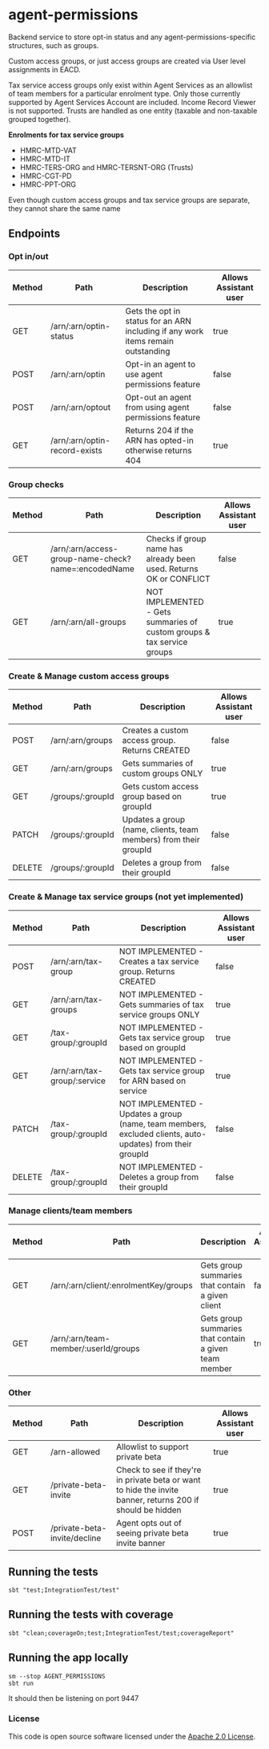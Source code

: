 
# agent-permissions

Backend service to store opt-in status and any agent-permissions-specific structures, such as groups.

Custom access groups, or just access groups are created via User level assignments in EACD.

Tax service access groups only exist within Agent Services as an allowlist of team members for a particular enrolment type. Only those currently supported by Agent Services Account are included. Income Record Viewer is not supported. Trusts are handled as one entity (taxable and non-taxable grouped together).

**Enrolments for tax service groups**
- HMRC-MTD-VAT
- HMRC-MTD-IT
- HMRC-TERS-ORG and HMRC-TERSNT-ORG (Trusts)
- HMRC-CGT-PD
- HMRC-PPT-ORG

Even though custom access groups and tax service groups are separate, they cannot share the same name

## Endpoints

### Opt in/out

| **Method** | **Path**                       | **Description**                           |Allows Assistant user|
|------------|--------------------------------|-------------------------------------------|----|
| GET   | /arn/:arn/optin-status     | Gets the opt in status for an ARN including if any work items remain outstanding             | true |
| POST  | /arn/:arn/optin            | Opt-in an agent to use agent permissions feature  | false |
| POST  | /arn/:arn/optout           | Opt-out an agent from using agent permissions feature  | false |
| GET  | /arn/:arn/optin-record-exists           | Returns 204 if the ARN has opted-in otherwise returns 404  | true |

### Group checks
| **Method** | **Path**                       | **Description**                           |Allows Assistant user|
|------------|--------------------------------|-------------------------------------------|----|
| GET   | /arn/:arn/access-group-name-check?name=:encodedName      |    Checks if group name has already been used. Returns OK or CONFLICT  | false |
| GET   | /arn/:arn/all-groups      | NOT IMPLEMENTED - Gets summaries of custom groups & tax service groups   | true |

### Create & Manage custom access groups
| **Method** | **Path**          | **Description**                           |Allows Assistant user|
|------------|-------------------|-------------------------------------------|----|
| POST   | /arn/:arn/groups      | Creates a custom access group. Returns CREATED          | false |
| GET    | /arn/:arn/groups      | Gets summaries of custom groups ONLY   | true |
| GET    | /groups/:groupId      | Gets custom access group based on groupId                | true |
| PATCH  | /groups/:groupId      | Updates a group (name, clients, team members) from their groupId             | false |
| DELETE | /groups/:groupId      | Deletes a group from their groupId             | false |

### Create & Manage tax service groups (not yet implemented)
| **Method** | **Path**          | **Description**                           |Allows Assistant user|
|------------|-------------------|-------------------------------------------|----|
| POST   | /arn/:arn/tax-group   | NOT IMPLEMENTED - Creates a tax service group. Returns CREATED          | false |
| GET    | /arn/:arn/tax-groups  | NOT IMPLEMENTED - Gets summaries of tax service groups ONLY            | true |
| GET    | /tax-group/:groupId   | NOT IMPLEMENTED - Gets tax service group based on groupId        | true |
| GET    | /arn/:arn/tax-group/:service  | NOT IMPLEMENTED - Gets tax service group for ARN based on service             | true |
| PATCH  | /tax-group/:groupId   | NOT IMPLEMENTED - Updates a group (name, team members, excluded clients, auto-updates) from their groupId             | false |
| DELETE | /tax-group/:groupId   | NOT IMPLEMENTED - Deletes a group from their groupId             | false |

### Manage clients/team members
| **Method** | **Path**                       | **Description**                           |Allows Assistant user|
|------------|--------------------------------|-------------------------------------------|----|
| GET   | /arn/:arn/client/:enrolmentKey/groups   |   Gets group summaries that contain a given client   | false |
| GET   | /arn/:arn/team-member/:userId/groups   |   Gets group summaries that contain a given team member  | true |

### Other
| **Method** | **Path**                       | **Description**                           |Allows Assistant user|
|------------|--------------------------------|-------------------------------------------|----|
| GET   | /arn-allowed |   Allowlist to support private beta  | true |
| GET   | /private-beta-invite   | Check to see if they're in private beta or want to hide the invite banner, returns 200 if should be hidden  | true |
| POST  | /private-beta-invite/decline   | Agent opts out of seeing private beta invite banner | true |

## Running the tests

    sbt "test;IntegrationTest/test"

## Running the tests with coverage

    sbt "clean;coverageOn;test;IntegrationTest/test;coverageReport"

## Running the app locally

    sm --stop AGENT_PERMISSIONS
    sbt run

It should then be listening on port 9447

### License
This code is open source software licensed under the [Apache 2.0 License]("http://www.apache.org/licenses/LICENSE-2.0.html").

